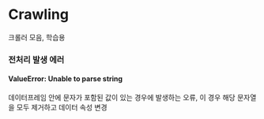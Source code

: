 # Crawling
크롤러 모음, 학습용

### 전처리 발생 에러
#### ValueError: Unable to parse string
데이터프레임 안에 문자가 포함된 값이 있는 경우에 발생하는 오류, 이 경우 해당 문자열을 모두 제거하고 데이터 속성 변경
